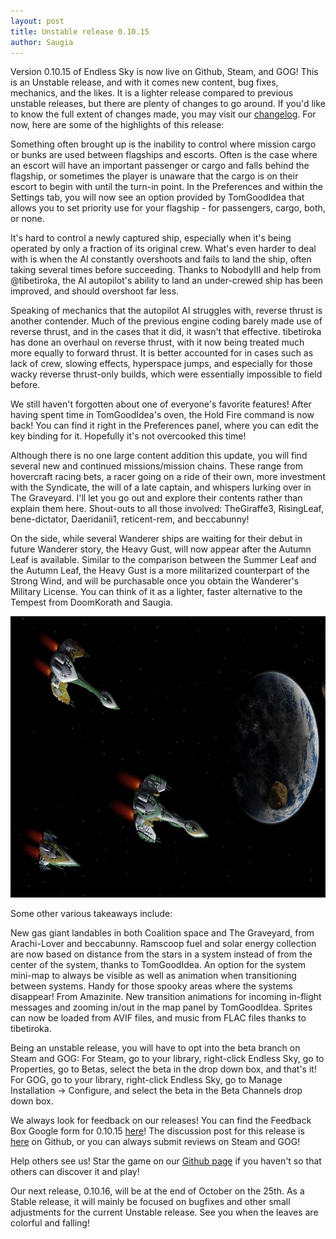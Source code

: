 ```yaml
---
layout: post
title: Unstable release 0.10.15
author: Saugia
---
```


Version 0.10.15 of Endless Sky is now live on Github, Steam, and GOG! This is an Unstable release, and with it comes new content, bug fixes, mechanics, and the likes. It is a lighter release compared to previous unstable releases, but there are plenty of changes to go around. If you'd like to know the full extent of changes made, you may visit our [changelog](https://github.com/endless-sky/endless-sky/blob/v0.10.15/changelog). For now, here are some of the highlights of this release:

Something often brought up is the inability to control where mission cargo or bunks are used between flagships and escorts. Often is the case where an escort will have an important passenger or cargo and falls behind the flagship, or sometimes the player is unaware that the cargo is on their escort to begin with until the turn-in point. In the Preferences and within the Settings tab, you will now see an option provided by TomGoodIdea that allows you to set priority use for your flagship - for passengers, cargo, both, or none.

It's hard to control a newly captured ship, especially when it's being operated by only a fraction of its original crew. What's even harder to deal with is when the AI constantly overshoots and fails to land the ship, often taking several times before succeeding. Thanks to NobodyIII and help from @tibetiroka, the AI autopilot's ability to land an under-crewed ship has been improved, and should overshoot far less.

Speaking of mechanics that the autopilot AI struggles with, reverse thrust is another contender. Much of the previous engine coding barely made use of reverse thrust, and in the cases that it did, it wasn't that effective. tibetiroka has done an overhaul on reverse thrust, with it now being treated much more equally to forward thrust. It is better accounted for in cases such as lack of crew, slowing effects, hyperspace jumps, and especially for those wacky reverse thrust-only builds, which were essentially impossible to field before.

We still haven't forgotten about one of everyone's favorite features! After having spent time in TomGoodIdea's oven, the Hold Fire command is now back! You can find it right in the Preferences panel, where you can edit the key binding for it. Hopefully it's not overcooked this time!

Although there is no one large content addition this update, you will find several new and continued missions/mission chains. These range from hovercraft racing bets, a racer going on a ride of their own, more investment with the Syndicate, the will of a late captain, and whispers lurking over in The Graveyard. I'll let you go out and explore their contents rather than explain them here. Shout-outs to all those involved: TheGiraffe3, RisingLeaf, bene-dictator, Daeridanii1, reticent-rem, and beccabunny! 

On the side, while several Wanderer ships are waiting for their debut in future Wanderer story, the Heavy Gust, will now appear after the Autumn Leaf is available. Similar to the comparison between the Summer Leaf and the Autumn Leaf, the Heavy Gust is a more militarized counterpart of the Strong Wind, and will be purchasable once you obtain the Wanderer's Military License. You can think of it as a lighter, faster alternative to the Tempest from DoomKorath and Saugia.

<img class="centered shadowed" src="/images/blog/v0.10.15.png" width="800" height="450" />

Some other various takeaways include:

New gas giant landables in both Coalition space and The Graveyard, from Arachi-Lover and beccabunny.
Ramscoop fuel and solar energy collection are now based on distance from the stars in a system instead of from the center of the system, thanks to TomGoodIdea.
An option for the system mini-map to always be visible as well as animation when transitioning between systems. Handy for those spooky areas where the systems disappear! From Amazinite.
New transition animations for incoming in-flight messages and zooming in/out in the map panel by TomGoodIdea.
Sprites can now be loaded from AVIF files, and music from FLAC files thanks to tibetiroka.

Being an unstable release, you will have to opt into the beta branch on Steam and GOG:
For Steam, go to your library, right-click Endless Sky, go to Properties, go to Betas, select the beta in the drop down box, and that's it!
For GOG, go to your library, right-click Endless Sky, go to Manage Installation -> Configure, and select the beta in the Beta Channels drop down box.

We always look for feedback on our releases! You can find the Feedback Box Google form for 0.10.15 [here](https://docs.google.com/forms/d/e/1FAIpQLSeDrmpovaYtsEw-qgu2ZIclPJY1V5RBlYMvJx2bogJDI77zCA/viewform)! The discussion post for this release is [here](https://github.com/endless-sky/endless-sky/discussions/11785) on Github, or you can always submit reviews on Steam and GOG!

Help others see us! Star the game on our [Github page](https://github.com/endless-sky/endless-sky) if you haven't so that others can discover it and play!

Our next release, 0.10.16, will be at the end of October on the 25th. As a Stable release, it will mainly be focused on bugfixes and other small adjustments for the current Unstable release. See you when the leaves are colorful and falling! 
